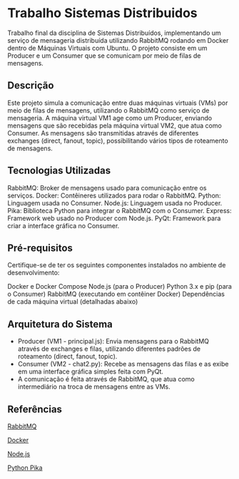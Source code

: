 # Trabalho Sistemas Distribuidos
Trabalho final da disciplina de Sistemas Distribuídos, implementando um serviço de mensageria distribuída utilizando RabbitMQ rodando em Docker dentro de Máquinas Virtuais com Ubuntu. O projeto consiste em um Producer e um Consumer que se comunicam por meio de filas de mensagens.

## Descrição
Este projeto simula a comunicação entre duas máquinas virtuais (VMs) por meio de filas de mensagens, utilizando o RabbitMQ como serviço de mensageria. A máquina virtual VM1 age como um Producer, enviando mensagens que são recebidas pela máquina virtual VM2, que atua como Consumer. As mensagens são transmitidas através de diferentes exchanges (direct, fanout, topic), possibilitando vários tipos de roteamento de mensagens.

## Tecnologias Utilizadas
RabbitMQ: Broker de mensagens usado para comunicação entre os serviços.
Docker: Contêineres utilizados para rodar o RabbitMQ.
Python: Linguagem usada no Consumer.
Node.js: Linguagem usada no Producer.
Pika: Biblioteca Python para integrar o RabbitMQ com o Consumer.
Express: Framework web usado no Producer com Node.js.
PyQt: Framework para criar a interface gráfica no Consumer.

## Pré-requisitos
Certifique-se de ter os seguintes componentes instalados no ambiente de desenvolvimento:

Docker e Docker Compose
Node.js (para o Producer)
Python 3.x e pip (para o Consumer)
RabbitMQ (executando em contêiner Docker)
Dependências de cada máquina virtual (detalhadas abaixo)

## Arquitetura do Sistema
- Producer (VM1 - principal.js): Envia mensagens para o RabbitMQ através de exchanges e filas, utilizando diferentes padrões de roteamento (direct, fanout, topic).
- Consumer (VM2 - chat2.py): Recebe as mensagens das filas e as exibe em uma interface gráfica simples feita com PyQt.
- A comunicação é feita através de RabbitMQ, que atua como intermediário na troca de mensagens entre as VMs.

## Referências
[RabbitMQ](https://www.rabbitmq.com/)

[Docker](https://www.docker.com/)

[Node.js](https://nodejs.org/pt)

[Python Pika](https://pika.readthedocs.io/en/stable/)
